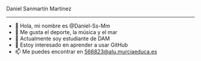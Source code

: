   Daniel Sanmartín Martínez
***
- 👋 Hola, mi nombre es @Daniel-Ss-Mm
- 👀 Me gusta el deporte, la música y el mar
- 🌱 Actualmente soy estudiante de DAM
- 💞️ Estoy interesado en aprender a usar GitHub
- 📫 Me puedes encontrar en 566823@alu.murciaeduca.es

<!---
Daniel-Ss-Mm/Daniel-Ss-Mm is a ✨ special ✨ repository because its `README.md` (this file) appears on your GitHub profile.
You can click the Preview link to take a look at your changes.
--->
